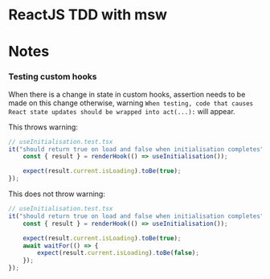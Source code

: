 # ReactJS TDD with msw

# Notes

### Testing custom hooks

When there is a change in state in custom hooks, assertion needs to be made on this change otherwise, warning `When testing, code that causes React state updates should be wrapped into act(...):` will appear.

This throws warning:

```ts
// useInitialisation.test.tsx
it("should return true on load and false when initialisation completes", async () => {
    const { result } = renderHook(() => useInitialisation());

    expect(result.current.isLoading).toBe(true);
});
```

This does not throw warning:

```ts
// useInitialisation.test.tsx
it("should return true on load and false when initialisation completes", async () => {
    const { result } = renderHook(() => useInitialisation());

    expect(result.current.isLoading).toBe(true);
    await waitFor(() => {
        expect(result.current.isLoading).toBe(false);
    });
});
```